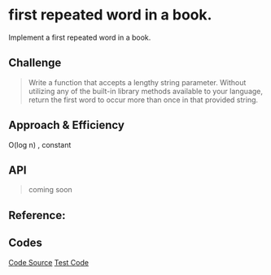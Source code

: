 # first repeated word in a book.
Implement a first repeated word in a book.


## Challenge

> Write a function that accepts a lengthy string parameter.
> Without utilizing any of the built-in library methods available to your language, return the first word to occur more than once in that provided string.

## Approach & Efficiency
O(log n) , constant 

## API
> coming soon

## Reference:


## Codes
[Code Source](https://github.com/skadariya/data-structures-and-algorithms/blob/master/code-challenges/401/src/main/java/codeChallenge/first_repeat/FirstRepeat.java)
[Test Code](https://github.com/skadariya/data-structures-and-algorithms/blob/master/code-challenges/401/src/test/java/codeChallenge/first_repeat/FirstRepeatTest.java)
